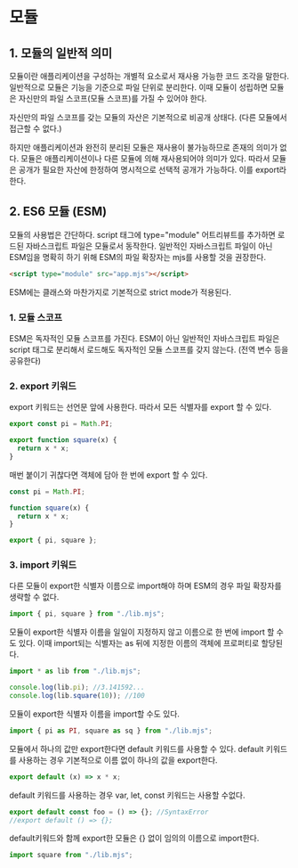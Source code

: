# 모듈

## 1. 모듈의 일반적 의미

모듈이란 애플리케이션을 구성하는 개별적 요소로서 재사용 가능한 코드 조각을 말한다. 일반적으로 모듈은 기능을 기준으로 파일 단위로 분리한다. 이때 모듈이 성립하면 모듈은 자신만의 파일 스코프(모듈 스코프)를 가질 수 있어야 한다.

자신만의 파일 스코프를 갖는 모듈의 자산은 기본적으로 비공개 상태다. (다른 모듈에서 접근할 수 없다.)

하지만 애플리케이션과 완전히 분리된 모듈은 재사용이 불가능하므로 존재의 의미가 없다. 모듈은 애플리케이션이나 다른 모듈에 의해 재사용되어야 의미가 있다. 따라서 모듈은 공개가 필요한 자산에 한정하여 명시적으로 선택적 공개가 가능하다. 이를 export라 한다.

## 2. ES6 모듈 (ESM)

모듈의 사용법은 간단하다. script 태그에 type="module" 어트리뷰트를 추가하면 로드된 자바스크립트 파일은 모듈로서 동작한다. 일반적인 자바스크립트 파일이 아닌 ESM임을 명확히 하기 위해 ESM의 파일 확장자는 mjs를 사용할 것을 권장한다.

```html
<script type="module" src="app.mjs"></script>
```

ESM에는 클래스와 마찬가지로 기본적으로 strict mode가 적용된다.

### 1. 모듈 스코프

ESM은 독자적인 모듈 스코프를 가진다. ESM이 아닌 일반적인 자바스크립트 파일은 script 태그로 분리해서 로드해도 독자적인 모듈 스코프를 갖지 않는다. (전역 변수 등을 공유한다)

### 2. export 키워드

export 키워드는 선언문 앞에 사용한다. 따라서 모든 식별자를 export 할 수 있다.

```javascript
export const pi = Math.PI;

export function square(x) {
  return x * x;
}
```

매번 붙이기 귀찮다면 객체에 담아 한 번에 export 할 수 있다.

```javascript
const pi = Math.PI;

function square(x) {
  return x * x;
}

export { pi, square };
```

### 3. import 키워드

다른 모듈이 export한 식별자 이름으로 import해야 하며 ESM의 경우 파일 확장자를 생략할 수 없다.

```javascript
import { pi, square } from "./lib.mjs";
```

모듈이 export한 식별자 이름을 일일이 지정하지 않고 이름으로 한 번에 import 할 수도 있다. 이때 import되는 식별자는 as 뒤에 지정한 이름의 객체에 프로퍼티로 할당된다.

```javascript
import * as lib from "./lib.mjs";

console.log(lib.pi); //3.141592...
console.log(lib.square(10)); //100
```

모듈이 export한 식별자 이름을 import할 수도 있다.

```javascript
import { pi as PI, square as sq } from "./lib.mjs";
```

모듈에서 하나의 값만 export한다면 default 키워드를 사용할 수 있다. default 키워드를 사용하는 경우 기본적으로 이름 없이 하나의 값을 export한다.

```javascript
export default (x) => x * x;
```

default 키워드를 사용하는 경우 var, let, const 키워드는 사용할 수없다.

```javascript
export default const foo = () => {}; //SyntaxError
//export default () => {};
```

default키워드와 함께 export한 모듈은 {} 없이 임의의 이름으로 import한다.

```javascript
import square from "./lib.mjs";
```
